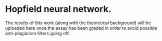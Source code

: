 # Hopfield neural network.

The results of this work (along with the theoretical background) will be uploaded here once the essay has been graded in order to avoid possible anti-plagiarism filters going off.
